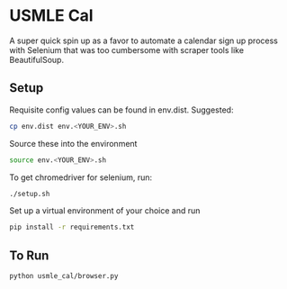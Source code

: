# USMLE Cal

A super quick spin up as a favor to automate a calendar sign up process with Selenium that was too cumbersome with scraper tools like BeautifulSoup.


## Setup

Requisite config values can be found in env.dist. Suggested:

```bash
cp env.dist env.<YOUR_ENV>.sh
```

Source these into the environment

```bash
source env.<YOUR_ENV>.sh
```

To get chromedriver for selenium, run:

```bash
./setup.sh
```

Set up a virtual environment of your choice and run
```bash
pip install -r requirements.txt
```

## To Run

```bash
python usmle_cal/browser.py
```
